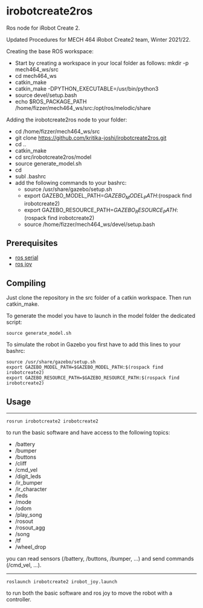 irobotcreate2ros
===
Ros node for iRobot Create 2.


Updated Procedures for MECH 464 iRobot Create2 team, Winter 2021/22.

Creating the base ROS workspace:
- Start by creating a workspace in your local folder as follows: mkdir -p mech464_ws/src
- cd mech464_ws
- catkin_make
- catkin_make -DPYTHON_EXECUTABLE=/usr/bin/python3
- source devel/setup.bash
- echo $ROS_PACKAGE_PATH /home/fizzer/mech464_ws/src:/opt/ros/melodic/share

Adding the irobotcreate2ros node to your folder:
- cd /home/fizzer/mech464_ws/src
- git clone https://github.com/kritika-joshi/irobotcreate2ros.git
- cd ..
- catkin_make
- cd src/irobotcreate2ros/model
- source generate_model.sh
- cd
- subl .bashrc
- add the following commands to your bashrc: 
  - source /usr/share/gazebo/setup.sh
  - export GAZEBO_MODEL_PATH=$GAZEBO_MODEL_PATH:$(rospack find irobotcreate2)
  - export GAZEBO_RESOURCE_PATH=$GAZEBO_RESOURCE_PATH:$(rospack find irobotcreate2)
  - source /home/fizzer/mech464_ws/devel/setup.bash



Prerequisites
---
* [ros serial](http://wiki.ros.org/serial)
* [ros joy](http://wiki.ros.org/joy)

Compiling
---
Just clone the repository in the src folder of a catkin workspace. Then run catkin_make.

To generate the model you have to launch in the model folder the dedicated script:
```
source generate_model.sh
```

To simulate the robot in Gazebo you first have to add this lines to your bashrc:

```
source /usr/share/gazebo/setup.sh
export GAZEBO_MODEL_PATH=$GAZEBO_MODEL_PATH:$(rospack find irobotcreate2)
export GAZEBO_RESOURCE_PATH=$GAZEBO_RESOURCE_PATH:$(rospack find irobotcreate2)
```

Usage
---
---
```
rosrun irobotcreate2 irobotcreate2
```
to run the basic software and have access to the following topics:

- /battery
- /bumper
- /buttons
- /cliff
- /cmd_vel
- /digit_leds
- /ir_bumper
- /ir_character
- /leds
- /mode
- /odom
- /play_song
- /rosout
- /rosout_agg
- /song
- /tf
- /wheel_drop

you can read sensors (/battery, /buttons, /bumper, ...) and send commands (/cmd_vel, ...).

---
```
roslaunch irobotcreate2 irobot_joy.launch
```
to run both the basic software and ros joy to move the robot with a controller.

<!--[Instructions](cad/laser_support/instructions.md)-->
